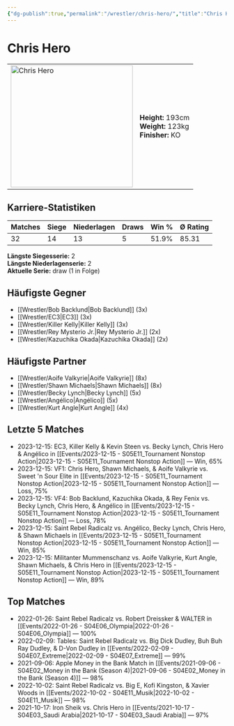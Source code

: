 ```yaml
---
{"dg-publish":true,"permalink":"/wrestler/chris-hero/","title":"Chris Hero","tags":["wrestler"],"noteIcon":""}
---
```



# Chris Hero

<table>
        <tr>
        <td><img src="https://github.com/CptSpaulding1980/choke-slam-wrestling/releases/download/images/Chris_Hero.png" width="280" alt="Chris Hero"></td>
        <td>
        <b>Height:</b> 193cm<br>
        <b>Weight:</b> 123kg<br>
        <b>Finisher:</b> KO<br>
        </td>
        </tr>
        </table>
        

## Karriere-Statistiken

| Matches | Siege | Niederlagen | Draws | Win % | Ø Rating |
|---------|-------|-------------|-------|-------|-----------|
| 32 | 14 | 13 | 5 | 51.9% | 85.31 |

**Längste Siegesserie:** 2<br>**Längste Niederlagenserie:** 2<br>**Aktuelle Serie:** draw (1 in Folge)


## Häufigste Gegner
- [[Wrestler/Bob Backlund\|Bob Backlund]] (3x)
- [[Wrestler/EC3\|EC3]] (3x)
- [[Wrestler/Killer Kelly\|Killer Kelly]] (3x)
- [[Wrestler/Rey Mysterio Jr.\|Rey Mysterio Jr.]] (2x)
- [[Wrestler/Kazuchika Okada\|Kazuchika Okada]] (2x)

## Häufigste Partner
- [[Wrestler/Aoife Valkyrie\|Aoife Valkyrie]] (8x)
- [[Wrestler/Shawn Michaels\|Shawn Michaels]] (8x)
- [[Wrestler/Becky Lynch\|Becky Lynch]] (5x)
- [[Wrestler/Angélico\|Angélico]] (5x)
- [[Wrestler/Kurt Angle\|Kurt Angle]] (4x)

## Letzte 5 Matches
- 2023-12-15: EC3, Killer Kelly & Kevin Steen vs. Becky Lynch, Chris Hero & Angélico in [[Events/2023-12-15 - S05E11_Tournament Nonstop Action\|2023-12-15 - S05E11_Tournament Nonstop Action]] — Win, 65%
- 2023-12-15: VF1: Chris Hero, Shawn Michaels, & Aoife Valkyrie vs. Sweet 'n Sour Elite in [[Events/2023-12-15 - S05E11_Tournament Nonstop Action\|2023-12-15 - S05E11_Tournament Nonstop Action]] — Loss, 75%
- 2023-12-15: VF4: Bob Backlund, Kazuchika Okada, & Rey Fenix vs. Becky Lynch, Chris Hero, & Angélico in [[Events/2023-12-15 - S05E11_Tournament Nonstop Action\|2023-12-15 - S05E11_Tournament Nonstop Action]] — Loss, 78%
- 2023-12-15: Saint Rebel Radicalz vs. Angélico, Becky Lynch, Chris Hero, & Shawn Michaels in [[Events/2023-12-15 - S05E11_Tournament Nonstop Action\|2023-12-15 - S05E11_Tournament Nonstop Action]] — Win, 85%
- 2023-12-15: Militanter Mummenschanz vs. Aoife Valkyrie, Kurt Angle, Shawn Michaels, & Chris Hero in [[Events/2023-12-15 - S05E11_Tournament Nonstop Action\|2023-12-15 - S05E11_Tournament Nonstop Action]] — Win, 89%

## Top Matches
- 2022-01-26: Saint Rebel Radicalz vs. Robert Dreissker & WALTER in [[Events/2022-01-26 - S04E06_Olympia\|2022-01-26 - S04E06_Olympia]] — 100%
- 2022-02-09: Tables: Saint Rebel Radicalz vs. Big Dick Dudley, Buh Buh Ray Dudley, & D-Von Dudley in [[Events/2022-02-09 - S04E07_Extreme\|2022-02-09 - S04E07_Extreme]] — 99%
- 2021-09-06: Apple Money in the Bank Match in [[Events/2021-09-06 - S04E02_Money in the Bank (Season 4)\|2021-09-06 - S04E02_Money in the Bank (Season 4)]] — 98%
- 2022-10-02: Saint Rebel Radicalz vs. Big E, Kofi Kingston, & Xavier Woods in [[Events/2022-10-02 - S04E11_Musik\|2022-10-02 - S04E11_Musik]] — 98%
- 2021-10-17: Iron Sheik vs. Chris Hero in [[Events/2021-10-17 - S04E03_Saudi Arabia\|2021-10-17 - S04E03_Saudi Arabia]] — 97%
